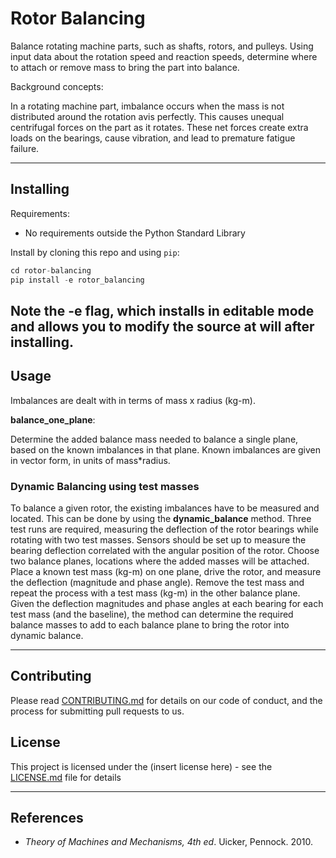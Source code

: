 # Rotor Balancing 

Balance rotating machine parts, such as shafts, rotors, and pulleys. Using input
data about the rotation speed and reaction speeds, determine where to attach or 
remove mass to bring the part into balance.

Background concepts:

In a rotating machine part, imbalance occurs when the mass is not distributed 
around the rotation avis perfectly. This causes unequal centrifugal forces on 
the part as it rotates. These net forces create extra loads on the bearings, 
cause vibration, and lead to premature fatigue failure.

---
## Installing

Requirements:
* No requirements outside the Python Standard Library

Install by cloning this repo and using `pip`:

```python
cd rotor-balancing
pip install -e rotor_balancing
```
Note the -e flag, which installs in editable mode and allows you to modify the
source at will after installing.
---
## Usage

Imbalances are dealt with in terms of mass x radius (kg-m). 

**balance_one_plane**: 

Determine the added balance mass needed to balance a single plane, based on the 
known imbalances in that plane. Known imbalances are given in vector form, in 
units of mass*radius. 

### Dynamic Balancing using test masses
To balance a given rotor, the existing imbalances have to be measured and 
located. This can be done by using the **dynamic_balance** method. Three test 
runs are required, measuring the deflection of the rotor bearings while rotating
with two test masses. Sensors should be set up to measure the bearing deflection
correlated with the angular position of the rotor. Choose two balance planes, 
locations where the added masses will be attached. Place a known test mass (kg-m)
on one plane, drive the rotor, and measure the deflection (magnitude and phase 
angle). Remove the test mass and repeat the process with a test mass (kg-m) in 
the other balance plane. Given the deflection magnitudes and phase angles at 
each bearing for each test mass (and the baseline), the method can determine the 
required balance masses to add to each balance plane to bring the rotor into 
dynamic balance.

---
## Contributing

Please read [CONTRIBUTING.md]() for details on our code of conduct, and the process for submitting pull requests to us.

## License

This project is licensed under the (insert license here) - see the [LICENSE.md](LICENSE.md) file for details

---
## References

* *Theory of Machines and Mechanisms, 4th ed*. Uicker, Pennock. 2010.

